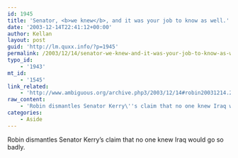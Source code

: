 ```yaml
---
id: 1945
title: 'Senator, <b>we knew</b>, and it was your job to know as well.'
date: '2003-12-14T22:41:12+00:00'
author: Kellan
layout: post
guid: 'http://lm.quxx.info/?p=1945'
permalink: /2003/12/14/senator-we-knew-and-it-was-your-job-to-know-as-well/
typo_id:
    - '1943'
mt_id:
    - '1545'
link_related:
    - 'http://www.ambiguous.org/archive.php3/2003/12/14#robin20031214.2'
raw_content:
    - 'Robin dismantles Senator Kerry\''s claim that no one knew Iraq would go so badly.'
categories:
    - Aside
---
```


Robin dismantles Senator Kerry’s claim that no one knew Iraq would go so badly.